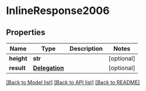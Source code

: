 # InlineResponse2006

## Properties
Name | Type | Description | Notes
------------ | ------------- | ------------- | -------------
**height** | **str** |  | [optional] 
**result** | [**Delegation**](Delegation.md) |  | [optional] 

[[Back to Model list]](../README.md#documentation-for-models) [[Back to API list]](../README.md#documentation-for-api-endpoints) [[Back to README]](../README.md)


